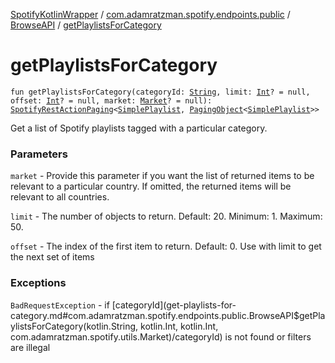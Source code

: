 [SpotifyKotlinWrapper](../../index.md) / [com.adamratzman.spotify.endpoints.public](../index.md) / [BrowseAPI](index.md) / [getPlaylistsForCategory](./get-playlists-for-category.md)

# getPlaylistsForCategory

`fun getPlaylistsForCategory(categoryId: `[`String`](https://kotlinlang.org/api/latest/jvm/stdlib/kotlin/-string/index.html)`, limit: `[`Int`](https://kotlinlang.org/api/latest/jvm/stdlib/kotlin/-int/index.html)`? = null, offset: `[`Int`](https://kotlinlang.org/api/latest/jvm/stdlib/kotlin/-int/index.html)`? = null, market: `[`Market`](../../com.adamratzman.spotify.utils/-market/index.md)`? = null): `[`SpotifyRestActionPaging`](../../com.adamratzman.spotify.main/-spotify-rest-action-paging/index.md)`<`[`SimplePlaylist`](../../com.adamratzman.spotify.utils/-simple-playlist/index.md)`, `[`PagingObject`](../../com.adamratzman.spotify.utils/-paging-object/index.md)`<`[`SimplePlaylist`](../../com.adamratzman.spotify.utils/-simple-playlist/index.md)`>>`

Get a list of Spotify playlists tagged with a particular category.

### Parameters

`market` - Provide this parameter if you want the list of returned items to be relevant to a particular country.
If omitted, the returned items will be relevant to all countries.

`limit` - The number of objects to return. Default: 20. Minimum: 1. Maximum: 50.

`offset` - The index of the first item to return. Default: 0. Use with limit to get the next set of items

### Exceptions

`BadRequestException` - if [categoryId](get-playlists-for-category.md#com.adamratzman.spotify.endpoints.public.BrowseAPI$getPlaylistsForCategory(kotlin.String, kotlin.Int, kotlin.Int, com.adamratzman.spotify.utils.Market)/categoryId) is not found or filters are illegal